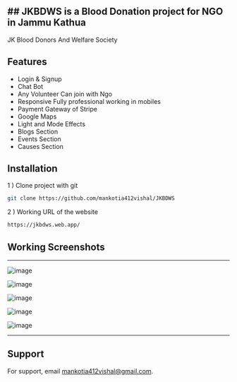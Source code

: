## ## JKBDWS is a Blood Donation project for NGO in Jammu Kathua 

JK Blood Donors And Welfare Society

## Features
 
-  Login & Signup
-  Chat Bot
-  Any Volunteer Can join with Ngo
-  Responsive Fully professional working in mobiles
-  Payment Gateway of Stripe
-  Google Maps 
-  Light and Mode Effects
-  Blogs Section
-  Events Section
-  Causes Section

 
## Installation

1 ) Clone project with git

```bash
git clone https://github.com/mankotia412vishal/JKBDWS
```
2 ) Working URL of the website 
```bash
https://jkbdws.web.app/
```
 

## Working Screenshots
---
 
 ![image](https://user-images.githubusercontent.com/90970004/219631135-4d86dee2-eb2a-4fb9-82d1-230ab4e918fa.png)

 ![image](https://user-images.githubusercontent.com/90970004/219631228-00802c18-2fd0-4252-b0d2-48d469891491.png)

 ![image](https://user-images.githubusercontent.com/90970004/219631313-a425edb0-6a10-4b33-8204-b09f540c7e3d.png)

 ![image](https://user-images.githubusercontent.com/90970004/219631490-3783461c-a1bd-47f1-a920-a2dcd48e6879.png)

 ![image](https://user-images.githubusercontent.com/90970004/219631637-5df66eb5-1dc0-49ad-9366-107be9145e5a.png)

---
 

## Support

For support, email mankotia412vishal@gmail.com.

